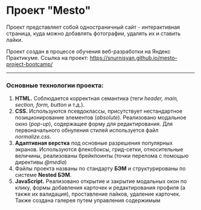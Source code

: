 # Проект "Mesto"

Проект представляет собой одностраничный сайт - интерактивная страница, куда можно добавлять фотографии, удалять их и ставить лайки.

Проект создан в процессе обучения веб-разработки на Яндекс Практикуме.
Ссылка на проект: https://snurnisyan.github.io/mesto-project-bootcamp/

------

### Основные технологии проекта:
1. **HTML.** Соблюдается корректная семантика (теги *header, main, section, form, button* и т.д.).
2. **CSS.** Используются псевдоклассы, присутствует нестандартное позиционирование элементов (*absolute*). Реализовано модальное окно (*pop-up*), содержащее форму для редактирования. Для первоначального обнуления стилей используется файл *normalize.css*.
3. **Адаптивная верстка** под основные разрешения популярных экранов. Используются флексбоксы, грид-сетки, относительные величины, реализованы брейкпоинты (точки перелома с помощью директивы *@media*)
4. Файлы проекта названы по стандарту **БЭМ** и структурированы по системе **Nested БЭМ**.
5. **JavaScript.** Реализовано открытие и закрытие модальных окон по клику, формы добавления карточек и редактирования профиля (а также их валидация), проставление лайков, удаление карточек. Также создана галерея путем управления содержимым *<template>*
6. Сборка проекта по **Webpack**

------

### Планы по доработке:
* Настроить отправку форм на сервер.

------

**Figma**

* [Ссылка на макет в Figma](https://www.figma.com/file/2cn9N9jSkmxD84oJik7xL7/JavaScript.-Sprint-4?node-id=0-1&t=0cUNn9JE4dXEwnQz-0)



